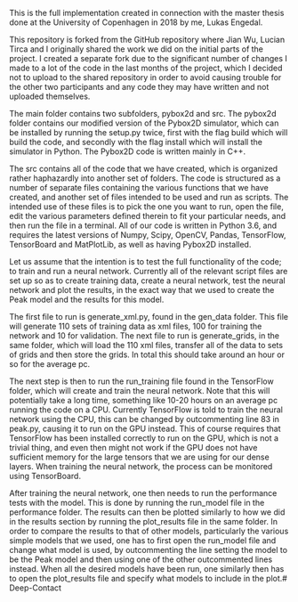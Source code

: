 This is the full implementation created in connection with the master thesis done at the University of Copenhagen in 2018 by me, Lukas Engedal.

This repository is forked from the GitHub repository where Jian Wu, Lucian Tirca and I originally shared the work we did on the initial parts of the project. I created a separate fork due to the significant number of changes I made to a lot of the code in the last months of the project, which I decided not to upload to the shared repository in order to avoid causing trouble for the other two participants and any code they may have written and not uploaded themselves.


The main folder contains two subfolders, pybox2d and src. The pybox2d folder contains our modified version of the Pybox2D simulator, which can be installed by running the setup.py twice, first with the flag build which will build the code, and secondly with the flag install which will install the simulator in Python. The Pybox2D code is written mainly in C++.

The src contains all of the code that we have created, which is organized rather haphazardly into another set of folders. The code is structured as a number of separate files containing the various functions that we have created, and another set of files intended to be used and run as scripts. The intended use of these files is to pick the one you want to run, open the file, edit the various parameters defined therein to fit your particular needs, and then run the file in a terminal. All of our code is written in Python 3.6, and requires the latest versions of Numpy, Scipy, OpenCV, Pandas, TensorFlow, TensorBoard and MatPlotLib, as well as having Pybox2D installed.


Let us assume that the intention is to test the full functionality of the code; to train and run a neural network. Currently all of the relevant script files are set up so as to create training data, create a neural network, test the neural network and plot the results, in the exact way that we used to create the Peak model and the results for this model.

The first file to run is generate_xml.py, found in the gen_data folder. This file will generate 110 sets of training data as xml files, 100 for training the network and 10 for validation. The next file to run is generate_grids, in the same folder, which will load the 110 xml files, transfer all of the data to sets of grids and then store the grids. In total this should take around an hour or so for the average pc.

The next step is then to run the run_training file found in the TensorFlow folder, which will create and train the neural network. Note that this will potentially take a long time, something like 10-20 hours on an average pc running the code on a CPU. Currently TensorFlow is told to train the neural network using the CPU, this can be changed by outcommenting line 83 in peak.py, causing it to run on the GPU instead. This of course requires that TensorFlow has been installed correctly to run on the GPU, which is not a trivial thing, and even then might not work if the GPU does not have sufficient memory for the large tensors that we are using for our dense layers. When training the neural network, the process can be monitored using TensorBoard.

After training the neural network, one then needs to run the performance tests with the model. This is done by running the run_model file in the performance folder. The results can then be plotted similarly to how we did in the results section by running the plot_results file in the same folder. In order to compare the results to that of other models, particularly the various simple models that we used, one has to first open the run_model file and change what model is used, by outcommenting the line setting the model to be the Peak model and then using one of the other outcommented lines instead. When all the desired models have been run, one similarly then has to open the plot_results file and specify what models to include in the plot.# Deep-Contact
